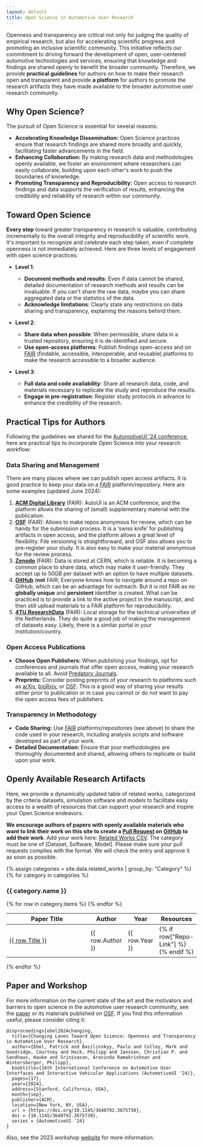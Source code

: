 ```yaml
---
layout: default
title: Open Science in Automotive User Research
---
```


[//]: # ()
[//]: # (<style>)

[//]: # (table {)

[//]: # (    width: 100%;)

[//]: # (    table-layout: fixed;)

[//]: # (    overflow: auto;)

[//]: # (})

[//]: # (th, td {)

[//]: # (    padding: 0.5rem 1rem;)

[//]: # (    border: 1px solid #ccc;)

[//]: # (})

[//]: # (</style>)

Openness and transparency are critical not only for judging the quality of empirical research, but also for accelerating scientific progress and promoting an inclusive scientific community. This initiative reflects our commitment to driving forward the development of open, user-centered automotive technologies and services, ensuring that knowledge and findings are shared openly to benefit the broader community. Therefore, we provide **practical guidelines** for authors on how to make their research open and transparent and provide **a platform** for authors to promote the research artifacts they have made available to the broader automotive user research community.

## Why Open Science?

The pursuit of Open Science is essential for several reasons:

- **Accelerating Knowledge Dissemination:** Open Science practices ensure that research findings are shared more broadly and quickly, facilitating faster advancements in the field.
- **Enhancing Collaboration:** By making research data and methodologies openly available, we foster an environment where researchers can easily collaborate, building upon each other's work to push the boundaries of knowledge.
- **Promoting Transparency and Reproducibility:** Open access to research findings and data supports the verification of results, enhancing the credibility and reliability of research within our community.


## Toward Open Science

**Every step** toward greater transparency in research is valuable, contributing incrementally to the overall integrity and reproducibility of scientific work. It's important to recognize and celebrate each step taken, even if complete openness is not immediately achieved. Here are three levels of engagement with open science practices:

- **Level 1**:
  - **Document methods and results**: Even if data cannot be shared, detailed documentation of research methods and results can be invaluable. If you can't share the raw data, maybe you can share aggregated data or the statistics of the data.
  - **Acknowledge limitations**: Clearly state any restrictions on data sharing and transparency, explaining the reasons behind them.

- **Level 2**:
  - **Share data when possible**: When permissible, share data in a trusted repository, ensuring it is de-identified and secure.
  - **Use open-access platforms**: Publish findings open-access and on [FAIR](https://www.go-fair.org/fair-principles/) (findable, accessible, interoperable, and reusable) platforms to make the research accessible to a broader audience.

- **Level 3**:
  - **Full data and code availability**: Share all research data, code, and materials necessary to replicate the study and reproduce the results.
  - **Engage in pre-registration**: Register study protocols in advance to enhance the credibility of the research.




## Practical Tips for Authors

Following the guidelines we shared for the [AutomotiveUI '24 conference](https://www.auto-ui.org/24/authors/open-science/), here are practical tips to incorporate Open Science into your research workflow:

### Data Sharing and Management

There are many places where we can publish open access artifacts. It is good practice to keep your data on a [FAIR](https://www.go-fair.org/fair-principles/)  platform/repository. Here are some examples (updated June 2024):

1. **[ACM Digital Library](https://dl.acm.org)** (FAIR): AutoUI is an ACM conference, and the platform allows the sharing of (small) supplementary material with the publication.
2. **[OSF](https://osf.io)** (FAIR): Allows to make repos anonymous for review, which can be handy for the submission process. It is a ‘swiss knife’ for publishing artifacts in open access, and the platform allows a great level of flexibility. File versioning is straightforward, and OSF also allows you to pre-register your study. It is also easy to make your material anonymous for the review process.
3. **[Zenodo](https://zenodo.org)** (FAIR): Data is stored at CERN, which is reliable. It is becoming a common place to share data, which may make it user-friendly. They accept up to 50GB per dataset with an option to have multiple datasets.
4. **[GitHub](https://github.com)** (**not** FAIR; Everyone knows how to navigate around a repo on GitHub, which can be an advantage for outreach. But it is not FAIR as no **globally unique** and **persistent** identifier is created. What can be practiced is to provide a link to the active project in the manuscript, and then still upload materials to a FAIR platform for reproducibility.
5. **[4TU.ResearchData](https://data.4tu.nl)** (FAIR): Local storage for the technical universities of the Netherlands. They do quite a good job of making the management of datasets easy. Likely, there is a similar portal in your institution/country.



### Open Access Publications

- **Choose Open Publishers:** When publishing your findings, opt for conferences and journals that offer open access, making your research available to all. Avoid [Predatory Journals](https://beallslist.net/).
- **Preprints:** Consider posting preprints of your research to platforms such as [arXiv](https://arxiv.org/), [bioRxiv](https://www.biorxiv.org/), or [OSF](https://www.osf.io/preprints). This is a good way of sharing your results either prior to publication or in case you cannot or do not want to pay the open access fees of publishers.

### Transparency in Methodology

- **Code Sharing:** Use [FAIR](https://www.go-fair.org/fair-principles/) platforms/repositories (see above) to share the code used in your research, including analysis scripts and software developed as part of your work.
- **Detailed Documentation:** Ensure that your methodologies are thoroughly documented and shared, allowing others to replicate or build upon your work.

## Openly Available Research Artifacts

Here, we provide a dynamically updated table of related works, categorized by the criteria datasets, simulation software and models to facilitate easy access to a wealth of resources that can support your research and inspire your Open Science endeavors.

**We encourage authors of papers with openly available materials who want to link their work on this site to create a [Pull Request](https://docs.github.com/en/pull-requests/collaborating-with-pull-requests/proposing-changes-to-your-work-with-pull-requests/creating-a-pull-request)  on [GitHub](https://github.com/AutoUI-Open-Data-Initiative/autoui-open-data-initiative.github.io) to add their work**. 
Add your work here: [Related Works CSV](https://raw.githubusercontent.com/AutoUI-Open-Data-Initiative/autoui-open-data-initiative.github.io/master/_data/related_works.csv).
The category must be one of [Dataset, Software, Model]. Please make sure your pull requests complies with the format.
We will check the entry and approve it as soon as possible. 




<!-- Head Includes -->
<!-- Add these in your <head> -->
<link href="https://cdn.jsdelivr.net/npm/bootstrap@5.3.0/dist/css/bootstrap.min.css" rel="stylesheet">
<link rel="stylesheet" href="https://cdn.datatables.net/1.11.5/css/dataTables.bootstrap5.min.css">
<link rel="stylesheet" href="https://cdn.datatables.net/responsive/2.2.9/css/responsive.bootstrap5.min.css">
<link rel="stylesheet" href="https://cdnjs.cloudflare.com/ajax/libs/font-awesome/6.4.0/css/all.min.css">



{% assign categories = site.data.related_works | group_by: "Category" %}
{% for category in categories %}
  <h3 class="mt-4">{{ category.name }}</h3>
  <div class="datatables-wrapper container-fluid">
    <table id="table-{{ category.name | slugify }}" class="table table-bordered display responsive nowrap" style="width:100%">
      <thead class="table-light">
        <tr>
          <th style="width: 100%">Paper Title</th>
          <th class="none">Author</th>
          <th class="none">Year</th>
          <th class="none">Resources</th>
        </tr>
      </thead>
      <tbody>
        {% for row in category.items %}
          <tr>
            <td title="{{ row.Title }}">
              <a href="{{ row["Paper-Link"] }}" target="_blank" rel="noopener noreferrer">{{ row.Title }}</a>
            </td>
            <td>{{ row.Author }}</td>
            <td>{{ row.Year }}</td>
            <td>
              {% if row["Repo-Link"] %}
                <a href="{{ row["Repo-Link"] }}" target="_blank" rel="noopener noreferrer">
                  <i class="fas fa-link"></i>
                </a>
              {% endif %}
            </td>
          </tr>
        {% endfor %}
      </tbody>
    </table>
  </div>
{% endfor %}


<!-- Scripts (put at end of body) -->
<script src="https://code.jquery.com/jquery-3.5.1.js"></script>
<script src="https://cdn.jsdelivr.net/npm/bootstrap@5.3.0/dist/js/bootstrap.bundle.min.js"></script>
<script src="https://cdn.datatables.net/1.11.5/js/jquery.dataTables.min.js"></script>
<script src="https://cdn.datatables.net/1.11.5/js/dataTables.bootstrap5.min.js"></script>
<script src="https://cdn.datatables.net/responsive/2.2.9/js/dataTables.responsive.min.js"></script>
<script src="https://cdn.datatables.net/responsive/2.2.9/js/responsive.bootstrap5.min.js"></script>

<script>
  $(document).ready(function () {
    {% assign categories = site.data.related_works | group_by: "Category" %}
    {% for category in categories %}
      $('#table-{{ category.name | slugify }}').DataTable({
        responsive: {
          details: { type: 'inline' }
        },
        autoWidth: false,
        lengthChange: false
      });
    {% endfor %}
  });
</script>





## Paper and Workshop

For more information on the current state of the art and the motivators and barriers to open science in the automotive user research community, see the [paper](https://osf.io/tmkc2) or its materials published on [OSF](https://osf.io/zdpek/). If you find this information useful, please consider citing it:
```
@inproceedings{ebel2024changing,
  title={Changing Lanes Toward Open Science: Openness and Transparency in Automotive User Research},
  author={Ebel, Patrick and Bazilinskyy, Pavlo and Colley, Mark and Goodridge, Courtney and Hock, Philipp and Janssen, Christian P. and Sandhaus, Hauke and Srinivasan, Aravinda Ramakrishnan and Wintersberger, Philipp},
  booktitle={16th International Conference on Automotive User Interfaces and Interactive Vehicular Applications (AutomotiveUI '24)},
  pages={17},
  year={2024},
  address={Stanford, California, USA},
  month={sep},
  publisher={ACM},
  location={New York, NY, USA},
  url = {https://doi.org/10.1145/3640792.3675730},
  doi = {10.1145/3640792.3675730},
  series = {AutomotiveUI '24}
}
```

Also, see the 2023 workshop [website](https://autouimodelingws.jimdosite.com/) for more information.







